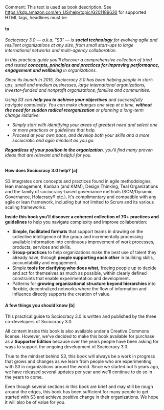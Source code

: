 Comment: This text is used as book description. See https://kdp.amazon.com/en_US/help/topic/G201189630 for supported HTML tags, headlines must be <h4> to <h6>

Sociocracy 3.0 — a.k.a. "S3" — is **social technology** for evolving agile and resilient organizations at any size, from small start-ups to large international networks and multi-agency collaboration. 

In this practical guide you'll discover a comprehensive collection of tried and tested **concepts, principles and practices for improving performance, engagement and wellbeing** in organizations.

Since its launch in 2015, Sociocracy 3.0 has been helping people in start-ups, small and medium businesses, large international organizations, investor-funded and nonprofit organizations, families and communities.

Using S3 can **help you to achieve your objectives** and successfully navigate complexity. You can make changes one step at a time, **without the need for sudden radical reorganization** or planning a long-term change initiative:

-   Simply start with identifying your areas of greatest need and select one or more practices or guidelines that help.
-   Proceed at your own pace, and develop both your skills and a more sociocratic and agile mindset as you go.

**Regardless of your position in the organization**, you'll find many proven ideas that are relevant and helpful for you.
 
#### How does Sociocracy 3.0 help? [a]

S3 integrates core concepts and practices found in agile methodologies, lean management, Kanban (and KMM), Design Thinking, Teal Organizations and the family of sociocracy-based governance methods (SCM/Dynamic Governance, Holacracy® etc.). It's complimentary and compatible with any agile or lean framework, including but not limited to Scrum and its various scaling frameworks.

**Inside this book you'll discover a coherent collection of 70+ practices and guidelines** to help you navigate complexity and improve collaboration:

-   **Simple, facilitated formats** that support teams in drawing on the collective intelligence of the group and incrementally processing available information into continuous improvement of work processes, products, services and skills.
-   **Group-practices** to help organizations make the best use of talent they already have, through **people supporting each other** in building skills, accountability and engagement.
-   Simple **tools for clarifying who does what**, freeing people up to decide and act for themselves as much as possible, within clearly defined constraints that enable experimentation and development.
-   Patterns for **growing organizational structure beyond hierarchies** into flexible, decentralized networks where the flow of information and influence directly supports the creation of value.

#### A few things you should know [b]

This practical guide to Sociocracy 3.0 is written and published by the three co-developers of Sociocracy 3.0. 

All content inside this book is also available under a Creative Commons license. However, we've decided to make this book available for purchase as a **Supporter Edition** because over the years people have been asking for ways to support the ongoing development of Sociocracy 3.0.

True to the mindset behind S3, this book will always be a work in progress that grows and changes as we learn from people who are experimenting with S3 in organizations around the world. Since we started out 5 years ago, we have released several updates per year and we'll continue to do so in the years to come.

Even though several sections in this book are brief and may still be rough around the edges, this book has been sufficient for many people to get started with S3 and achieve positive change in their organizations. We hope it will also be of value for you.

